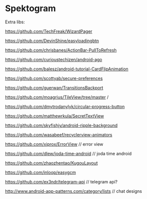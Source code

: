 # Spektogram

Extra libs:

https://github.com/TechFreak/WizardPager

https://github.com/DevinShine/easyloadingbtn

https://github.com/chrisbanes/ActionBar-PullToRefresh

https://github.com/curioustechizen/android-ago

https://github.com/balesz/android-tutorial-CardFlipAnimation

https://github.com/scottyab/secure-preferences

https://github.com/guerwan/TransitionsBackport 

https://github.com/moagrius/TileView/tree/master /

https://github.com/dmytrodanylyk/circular-progress-button

https://github.com/matthewrkula/SecretTextView 

https://github.com/skyfishjy/android-ripple-background

https://github.com/wasabeef/recyclerview-animators

https://github.com/xiprox/ErrorView // error view

https://github.com/dlew/joda-time-android // joda time android

https://github.com/zhaozhentao/KugouLayout

https://github.com/inloop/easygcm

https://github.com/ex3ndr/telegram-api // telegram api?


http://www.android-app-patterns.com/category/lists // chat designs
